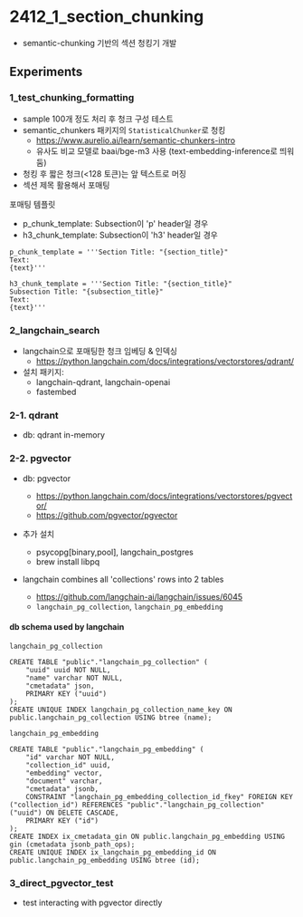 # 2412_1_section_chunking
* semantic-chunking 기반의 섹션 청킹기 개발

## Experiments
### 1_test_chunking_formatting
* sample 100개 정도 처리 후 청크 구성 테스트
* semantic_chunkers 패키지의 `StatisticalChunker`로 청킹
    * https://www.aurelio.ai/learn/semantic-chunkers-intro
    * 유사도 비교 모델로 baai/bge-m3 사용 (text-embedding-inference로 띄워둠)
* 청킹 후 짧은 청크(<128 토큰)는 앞 텍스트로 머징
* 섹션 제목 활용해서 포매팅

포매팅 템플릿
* p_chunk_template: Subsection이 'p' header일 경우
* h3_chunk_template: Subsection이 'h3' header일 경우
```
p_chunk_template = '''Section Title: "{section_title}"
Text:
{text}'''

h3_chunk_template = '''Section Title: "{section_title}"
Subsection Title: "{subsection_title}"
Text:
{text}'''
```

### 2_langchain_search
* langchain으로 포매팅한 청크 임베딩 & 인덱싱
    * https://python.langchain.com/docs/integrations/vectorstores/qdrant/
* 설치 패키지:
    * langchain-qdrant, langchain-openai
    * fastembed
### 2-1. qdrant
* db: qdrant in-memory
### 2-2. pgvector
* db: pgvector
    * https://python.langchain.com/docs/integrations/vectorstores/pgvector/
    * https://github.com/pgvector/pgvector
* 추가 설치
    * psycopg[binary,pool], langchain_postgres
    * brew install libpq

* langchain combines all 'collections' rows into 2 tables
    * https://github.com/langchain-ai/langchain/issues/6045
    * `langchain_pg_collection`, `langchain_pg_embedding`

#### db schema used by langchain

`langchain_pg_collection`
```
CREATE TABLE "public"."langchain_pg_collection" (
    "uuid" uuid NOT NULL,
    "name" varchar NOT NULL,
    "cmetadata" json,
    PRIMARY KEY ("uuid")
);
CREATE UNIQUE INDEX langchain_pg_collection_name_key ON public.langchain_pg_collection USING btree (name);
```

`langchain_pg_embedding`
```
CREATE TABLE "public"."langchain_pg_embedding" (
    "id" varchar NOT NULL,
    "collection_id" uuid,
    "embedding" vector,
    "document" varchar,
    "cmetadata" jsonb,
    CONSTRAINT "langchain_pg_embedding_collection_id_fkey" FOREIGN KEY ("collection_id") REFERENCES "public"."langchain_pg_collection"("uuid") ON DELETE CASCADE,
    PRIMARY KEY ("id")
);
CREATE INDEX ix_cmetadata_gin ON public.langchain_pg_embedding USING gin (cmetadata jsonb_path_ops);
CREATE UNIQUE INDEX ix_langchain_pg_embedding_id ON public.langchain_pg_embedding USING btree (id);
```

### 3_direct_pgvector_test
* test interacting with pgvector directly